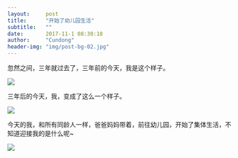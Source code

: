 ```yaml
---
layout:     post
title:      "开始了幼儿园生活"
subtitle:   ""
date:       2017-11-1 08:30:18
author:     "Cundong"
header-img: "img/post-bg-02.jpg"
---
```


<p>
	忽然之间，三年就过去了，三年前的今天，我是这个样子。
</p>
<a href="#">
    <img src="{{ site.baseurl }}/img/map_103.jpg">
</a>

<p>
	三年后的今天，我，变成了这么一个样子。
</p>
<a href="#">
    <img src="{{ site.baseurl }}/img/map_104.jpg">
</a>

<p>
	今天的我，和所有同龄人一样，爸爸妈妈带着，前往幼儿园，开始了集体生活，不知道迎接我的是什么呢~
</p>
<a href="#">
    <img src="{{ site.baseurl }}/img/map_105.jpg">
</a>
